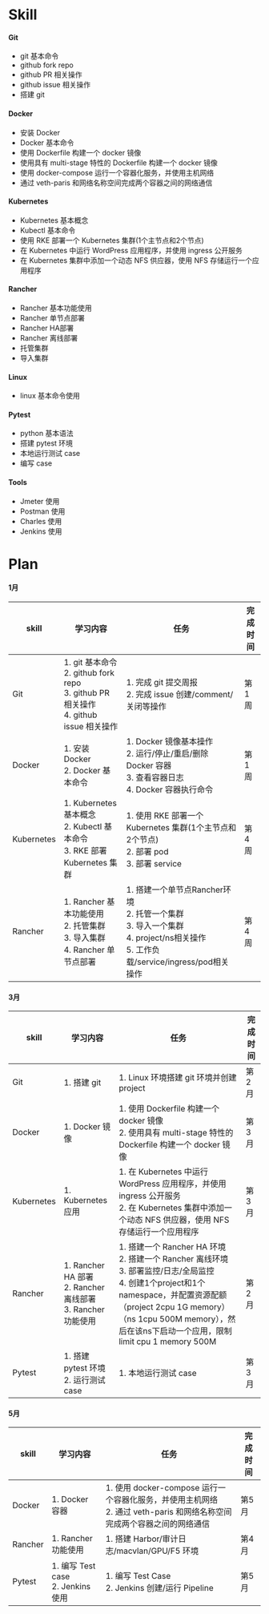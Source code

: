# Skill

#### Git
- git 基本命令
- github fork repo
- github PR 相关操作
- github issue 相关操作
- 搭建 git
  
#### Docker
- 安装 Docker
- Docker 基本命令
- 使用 Dockerfile 构建一个 docker 镜像
- 使用具有 multi-stage 特性的 Dockerfile 构建一个 docker 镜像
- 使用 docker-compose 运行一个容器化服务，并使用主机网络
- 通过 veth-paris 和网络名称空间完成两个容器之间的网络通信

#### Kubernetes

- Kubernetes 基本概念
- Kubectl 基本命令
- 使用 RKE 部署一个 Kubernetes 集群(1个主节点和2个节点)
- 在 Kubernetes 中运行 WordPress 应用程序，并使用 ingress 公开服务
- 在 Kubernetes 集群中添加一个动态 NFS 供应器，使用 NFS 存储运行一个应用程序

#### Rancher
- Rancher 基本功能使用
- Rancher 单节点部署
- Rancher HA部署
- Rancher 离线部署
- 托管集群
- 导入集群

#### Linux 
- linux 基本命令使用

#### Pytest
- python 基本语法
- 搭建 pytest 环境
- 本地运行测试 case
- 编写 case

#### Tools
- Jmeter 使用
- Postman 使用
- Charles 使用
- Jenkins 使用

# Plan
#### 1月
skill | 学习内容 | 任务 | 完成时间
-- | -- | -- | -- 
Git | 1. git 基本命令 </br> 2. github fork repo </br> 3. github PR 相关操作 </br> 4. github issue 相关操作 | 1. 完成 git 提交周报 </br>2. 完成 issue 创建/comment/关闭等操作 | 第1周
Docker | 1. 安装 Docker </br> 2. Docker 基本命令 | 1. Docker 镜像基本操作 </br> 2. 运行/停止/重启/删除 Docker 容器 </br> 3. 查看容器日志 </br> 4. Docker 容器执行命令 | 第1周
Kubernetes | 1. Kubernetes 基本概念 </br> 2. Kubectl 基本命令 </br> 3. RKE 部署 Kubernetes 集群| 1. 使用 RKE 部署一个 Kubernetes 集群(1个主节点和2个节点) </br> 2. 部署 pod </br> 3. 部署 service | 第4周
Rancher | 1. Rancher 基本功能使用 </br> 2. 托管集群 </br> 3. 导入集群 </br> 4. Rancher 单节点部署| 1. 搭建一个单节点Rancher环境 </br> 2. 托管一个集群 </br> 3. 导入一个集群 </br> 4. project/ns相关操作 </br> 5. 工作负载/service/ingress/pod相关操作 | 第4周

#### 3月
skill | 学习内容 | 任务 | 完成时间
-- | -- | -- | --
Git | 1. 搭建 git | 1. Linux 环境搭建 git 环境并创建 project | 第2月
Docker | 1. Docker 镜像 | 1. 使用 Dockerfile 构建一个 docker 镜像 </br> 2. 使用具有 multi-stage 特性的 Dockerfile 构建一个 docker 镜像 | 第3月
Kubernetes | 1. Kubernetes 应用 | 1. 在 Kubernetes 中运行 WordPress 应用程序，并使用 ingress 公开服务 </br> 2. 在 Kubernetes 集群中添加一个动态 NFS 供应器，使用 NFS 存储运行一个应用程序 | 第3月
Rancher | 1. Rancher HA 部署 </br> 2. Rancher 离线部署 </br> 3. Rancher 功能使用| 1. 搭建一个 Rancher HA 环境 </br> 2. 搭建一个 Rancher 离线环境 </br> 3. 部署监控/日志/全局监控 </br> 4. 创建1个project和1个namespace，并配置资源配额（project 2cpu 1G memory）（ns 1cpu 500M memory），然后在该ns下启动一个应用，限制 limit cpu 1 memory 500M | 第2月
Pytest | 1. 搭建 pytest 环境 </br> 2. 运行测试 case | 1. 本地运行测试 case | 第3月

#### 5月
skill | 学习内容 | 任务 | 完成时间
-- | -- | -- | --
Docker | 1. Docker 容器 | 1. 使用 docker-compose 运行一个容器化服务，并使用主机网络 </br> 2. 通过 veth-paris 和网络名称空间完成两个容器之间的网络通信 | 第5月
Rancher | 1. Rancher 功能使用 | 1. 搭建 Harbor/审计日志/macvlan/GPU/F5 环境 | 第4月
Pytest | 1. 编写 Test case </br> 2. Jenkins 使用 | 1. 编写 Test Case </br> 2. Jenkins 创建/运行 Pipeline | 第5月
